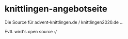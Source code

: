 knittlingen-angebotseite
========================

Die Source für advent-knittlingen.de / knittlingen2020.de ...

Evtl. wird's open source :/
